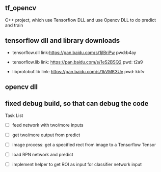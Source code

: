 
## tf_opencv
C++ project, which use Tensorflow DLL and use Opencv DLL to do predict and train


## tensorflow dll and library downloads

- tensorflow.dll link:https://pan.baidu.com/s/1jIBriPw pwd:b4ay

- tensorflow.lib link: https://pan.baidu.com/s/1eS2BSQ2 pwd: t2a9

- libprotobuf.lib link: https://pan.baidu.com/s/1kVMK3Uv pwd: kbfv

## opencv dll

## fixed debug build, so that can debug the code

Task List

- [ ] feed network with two/more inputs

- [ ] get two/more output from predict

- [ ] image process: get a specified rect from image to a Tensorflow Tensor

- [ ] load RPN network and predict

- [ ] implement helper to get ROI as input for classifier network input


